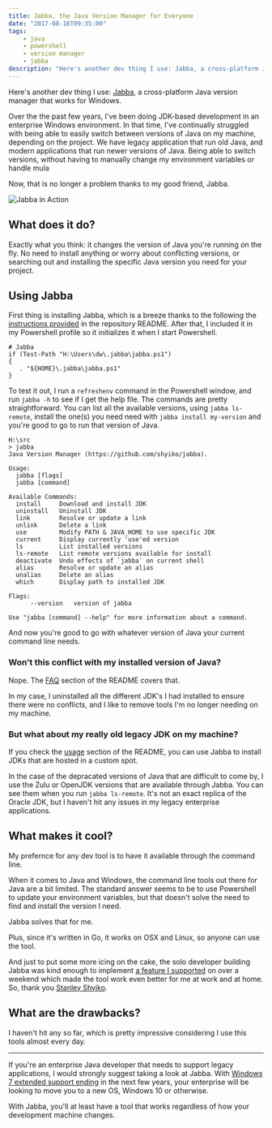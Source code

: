 ```yaml
---
title: Jabba, the Java Version Manager for Everyone
date: "2017-08-16T09:35:00"
tags:
    - java
    - powershell
    - version manager
    - jabba
description: "Here's another dev thing I use: Jabba, a cross-platform Java version manager that works for Windows."
---
```


[1]: https://davidwesst.blob.core.windows.net/blog/jabba/jabba-example.gif "Jabba in Action in a Powershell terminal"

Here's another dev thing I use: [Jabba](https://github.com/shyiko/jabba), a cross-platform Java version manager that works for Windows.

Over the the past few years, I've been doing JDK-based development in an enterprise Windows environment. In that time, I've continually struggled with being able to easily switch between versions of Java on my machine, depending on the project. We have legacy application that run old Java, and modern applications that run newer versions of Java. Being able to switch versions, without having to manually change my environment variables or handle mula

Now, that is no longer a problem thanks to my good friend, Jabba.

![Jabba in Action][1]

## What does it do?
Exactly what you think: it changes the version of Java you're running on the fly. No need to install anything or worry about conflicting versions, or searching out and installing the specific Java version you need for your project.

## Using Jabba
First thing is installing Jabba, which is a breeze thanks to the following the [instructions provided](https://github.com/shyiko/jabba#windows-10) in the repository README. After that, I included it in my Powershell profile so it initializes it when I start Powershell.

```
# Jabba
if (Test-Path "H:\Users\dw\.jabba\jabba.ps1") 
{ 
   . "${HOME}\.jabba\jabba.ps1" 
}
```

To test it out, I run a `refreshenv` command in the Powershell window, and run `jabba -h` to see if I get the help file.
The commands are pretty straightforward. You can list all the available versions, using `jabba ls-remote`, install the one(s) you need need with `jabba install my-version` and you're good to go to run that version of Java.

```
H:\src
> jabba
Java Version Manager (https://github.com/shyiko/jabba).

Usage:
  jabba [flags]
  jabba [command]

Available Commands:
  install     Download and install JDK
  uninstall   Uninstall JDK
  link        Resolve or update a link
  unlink      Delete a link
  use         Modify PATH & JAVA_HOME to use specific JDK
  current     Display currently 'use'ed version
  ls          List installed versions
  ls-remote   List remote versions available for install
  deactivate  Undo effects of `jabba` on current shell
  alias       Resolve or update an alias
  unalias     Delete an alias
  which       Display path to installed JDK

Flags:
      --version   version of jabba

Use "jabba [command] --help" for more information about a command.
```

And now you're good to go with whatever version of Java your current command line needs.

### Won't this conflict with my installed version of Java?
Nope. The [FAQ](https://github.com/shyiko/jabba#faq) section of the README covers that.

In my case, I uninstalled all the different JDK's I had installed to ensure there were no conflicts, and I like to remove tools I'm no longer needing on my machine.

### But what about my really old legacy JDK on my machine?
If you check the [usage](https://github.com/shyiko/jabba#usage) section of the README, you can use Jabba to install JDKs that are hosted in a custom spot.

In the case of the depracated versions of Java that are difficult to come by, I use the Zulu or OpenJDK versions that are available through Jabba. You can see them when you run `jabba ls-remote`. It's not an exact replica of the Oracle JDK, but I haven't hit any issues in my legacy enterprise applications.

## What makes it cool?
My prefernce for any dev tool is to have it available through the command line.

When it comes to Java and Windows, the command line tools out there for Java are a bit limited. The standard answer seems to be to use Powershell to update your environment variables, but that doesn't solve the need to find and install the version I need.

Jabba solves that for me.

Plus, since it's written in Go, it works on OSX and Linux, so anyone can use the tool.

And just to put some more icing on the cake, the solo developer building Jabba was kind enough to implement [a feature I supported](https://github.com/shyiko/jabba/issues/67#issuecomment-300869749) on over a weekend which made the tool work even better for me at work and at home. So, thank you [Stanley Shyiko](https://github.com/shyiko).

## What are the drawbacks?
I haven't hit any so far, which is pretty impressive considering I use this tools almost every day.

---

If you're an enterprise Java developer that needs to support legacy applications, I would strongly suggest taking a look at Jabba. With [Windows 7 extended support ending](https://support.microsoft.com/en-ca/help/13853/windows-lifecycle-fact-sheet) in the next few years, your enterprise will be looking to move you to a new OS, Windows 10 or otherwise. 

With Jabba, you'll at least have a tool that works regardless of how your development machine changes.

